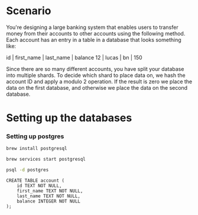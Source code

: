 # Scenario

You're designing a large banking system that enables users to transfer money
from their accounts to other accounts using the following method. Each account
has an entry in a table in a database that looks something like:

id | first_name | last_name | balance
12 | lucas     | bn        | 150

Since there are so many different accounts, you have split your database into
multiple shards. To decide which shard to place data on, we hash the account ID
and apply a modulo 2 operation. If the result is zero we place the data on the
first database, and otherwise we place the data on the second database.




# Setting up the databases

### Setting up postgres
```bash
brew install postgresql
```

```bash
brew services start postgresql
```

```bash
psql -d postgres
```

```
CREATE TABLE account (
    id TEXT NOT NULL,
    first_name TEXT NOT NULL,
    last_name TEXT NOT NULL,
    balance INTEGER NOT NULL
);
```